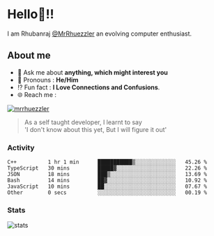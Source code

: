 
  
  
# Hello:wave:!!
I am Rhubanraj [@MrRhuezzler](https://github.com/MrRhuezzler) an evolving computer enthusiast.

## About me
<!-- - :sparkles: I'm currently working on [**de-viz**](https://github.com/MrRhuezzler/de-viz) -->
<!-- - :sparkles: Previously worked in [**Journal Management System**](https://manuscript.psgtech.ac.in) -->
<!-- - :book: I'm currently learning **Microservices Architecture** -->
- :speech_balloon: Ask me about **anything, which might interest you**
- :man: Pronouns : **He/Him**
- :interrobang: Fun fact : **I Love Connections and Confusions**.
- :globe_with_meridians: Reach me :  
  
[![mrrhuezzler](https://img.shields.io/badge/LinkedIn-0077B5?style=for-the-badge&logo=linkedin&logoColor=white)](https://www.linkedin.com/in/mrrhuezzler/)
<!--
### Interesting things, I found :bangbang:
-->
<!--
## Skills

## Drop a, Hi !
-->

<!-- 
Quotes
>  Always we overestimate the amount of work we can do in a day,  
>  and underestimate the amount we can do in our lifetime.
-->

> As a self taught developer, I learnt to say  
> 'I don't know about this yet, But I will figure it out'

### Activity
<!--START_SECTION:waka-->

```text
C++          1 hr 1 min      ███████████▒░░░░░░░░░░░░░   45.26 %
TypeScript   30 mins         █████▓░░░░░░░░░░░░░░░░░░░   22.26 %
JSON         18 mins         ███▒░░░░░░░░░░░░░░░░░░░░░   13.69 %
Bash         14 mins         ██▓░░░░░░░░░░░░░░░░░░░░░░   10.92 %
JavaScript   10 mins         ██░░░░░░░░░░░░░░░░░░░░░░░   07.67 %
Other        0 secs          ░░░░░░░░░░░░░░░░░░░░░░░░░   00.19 %
```

<!--END_SECTION:waka-->

### Stats
![stats](https://github-readme-streak-stats.herokuapp.com/?user=MrRhuezzler)
